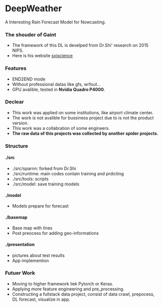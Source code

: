 # DeepWeather
A Interesting Rain Forecast Model for Nowcasting.

### The shouder of Gaint

+ The framework of this DL is develped from Dr.Shi' research on 2015 NIPS.
+ Here is his website [sxjscience](https://sxjscience.github.io/)

### Features

+ END2END mode
+ Without professional datas like gfs, wrfout...
+ GPU avalible, tested in **Nvidia Quadro P4000**.

### Declear

+ This work was applied on some institutions, like airport climate center.
+ The work is not avalible for bussiness project due to is not the product version.
+ This work was a collabration of some engineers.
+ **The raw data of this projects was collected by another spider projects.**

### Structure

#### ./src

+ ./src/sparnn: forked from Dr.Shi
+ ./src/runtime: main codes contain training and prdicting 
+ ./src/tools: scripts
+ ./src/model: save training models

#### ./model
+ Models prepare for forecast

#### ./basemap
+ Base map with lines
+ Post preocess for adding geo-informations

#### ./presentation
+ pictures about test results
+ App implemention

### Futuer Work
+ Moving to higher framework liek Pytorch or Keras.
+ Applying more feature engineering and pre_processing.
+ Constructing a fullstack data project, consist of data crawl, prepocess, DL forecast, visualize in app. 
